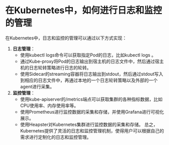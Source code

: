 # 在Kubernetes中，如何进行日志和监控的管理
在Kubernetes中，日志和监控的管理可以通过以下方式实现：
1. **日志管理**：
    - 使用kubectl logs命令可以获取指定Pod的日志，比如kubectl logs <pod-name>。
    - 通过Kube-proxy将Pod的日志输出到宿主机的日志文件中，然后通过宿主机的日志轮转策略进行日志的轮转。
    - 使用Sidecar的streaming容器将日志输出到stdout，然后通过stdout写入到相应的日志文件中，再通过本地的一个日志轮转策略以及外部的一个agent进行采集。
2. **监控管理**：
    - 使用kube-apiserver的/metrics端点可以获取集群的各种指标数据，比如CPU使用率、内存使用率等。
    - 使用Prometheus进行监控数据的采集和存储，并使用Grafana进行可视化展示。
    - 使用Heapster对Kubernetes集群进行监控数据的采集和存储。
总之，Kubernetes提供了灵活的日志和监控管理机制，使得用户可以根据自己的需求进行定制化的日志和监控管理。
